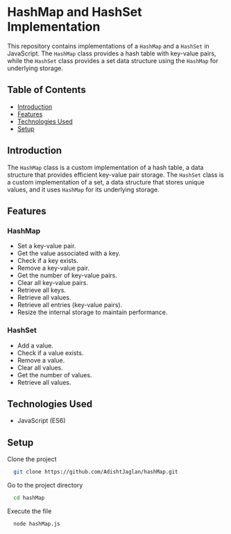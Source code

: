 # HashMap and HashSet Implementation

This repository contains implementations of a `HashMap` and a `HashSet` in JavaScript. The `HashMap` class provides a hash table with key-value pairs, while the `HashSet` class provides a set data structure using the `HashMap` for underlying storage.

## Table of Contents

- [Introduction](#introduction)
- [Features](#features)
- [Technologies Used](#technologies-used)
- [Setup](#setup)

## Introduction

The `HashMap` class is a custom implementation of a hash table, a data structure that provides efficient key-value pair storage. The `HashSet` class is a custom implementation of a set, a data structure that stores unique values, and it uses `HashMap` for its underlying storage.

## Features

### HashMap

- Set a key-value pair.
- Get the value associated with a key.
- Check if a key exists.
- Remove a key-value pair.
- Get the number of key-value pairs.
- Clear all key-value pairs.
- Retrieve all keys.
- Retrieve all values.
- Retrieve all entries (key-value pairs).
- Resize the internal storage to maintain performance.

### HashSet

- Add a value.
- Check if a value exists.
- Remove a value.
- Clear all values.
- Get the number of values.
- Retrieve all values.

## Technologies Used

- JavaScript (ES6)

## Setup

Clone the project

```bash
  git clone https://github.com/AdishtJaglan/hashMap.git
```

Go to the project directory

```bash
  cd hashMap
```

Execute the file

```bash
  node hashMap.js
```
